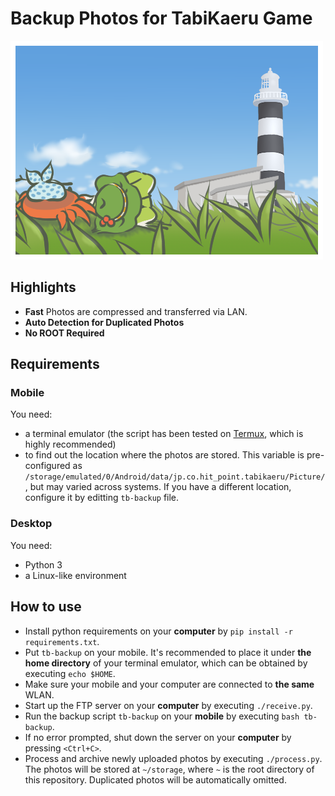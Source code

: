 # Backup Photos for TabiKaeru Game

![cover](./cover.png)

## Highlights

 + **Fast** Photos are compressed and transferred via LAN.
 + **Auto Detection for Duplicated Photos**
 + **No ROOT Required**

## Requirements

### Mobile

You need:

 + a terminal emulator (the script has been tested on [Termux](https://termux.com/), which is highly recommended)
 + to find out the location where the photos are stored. This variable is pre-configured as `/storage/emulated/0/Android/data/jp.co.hit_point.tabikaeru/Picture/`, but may varied across systems. If you have a different location, configure it by editting `tb-backup` file.

### Desktop

You need:

 + Python 3
 + a Linux-like environment

## How to use

 + Install python requirements on your **computer** by `pip install -r requirements.txt`.
 + Put `tb-backup` on your mobile. It's recommended to place it under **the home directory** of your terminal emulator, which can be obtained by executing `echo $HOME`.
 + Make sure your mobile and your computer are connected to **the same** WLAN.
 + Start up the FTP server on your **computer** by executing `./receive.py`.
 + Run the backup script `tb-backup` on your **mobile** by executing `bash tb-backup`.
 + If no error prompted, shut down the server on your **computer** by pressing `<Ctrl+C>`.
 + Process and archive newly uploaded photos by executing `./process.py`. The photos will be stored at `~/storage`, where `~` is the root directory of this repository. Duplicated photos will be automatically omitted.
